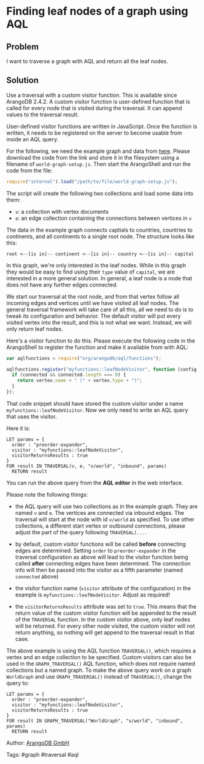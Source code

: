 # Finding leaf nodes of a graph using AQL

## Problem

I want to traverse a graph with AQL and return all the leaf nodes.

## Solution

Use a traversal with a custom visitor function. This is available since ArangoDB 2.4.2.
A custom visitor function is user-defined function that is called for every node that
is visited during the traversal. It can append values to the traversal result.

User-defined visitor functions are written in JavaScript. Once the function is written,
it needs to be registered on the server to become usable from inside an AQL query.

For the following, we need the example graph and data from [here](https://jsteemann.github.io/downloads/code/world-graph-setup.js).
Please download the code from the link and store it in the filesystem using a filename
of `world-graph-setup.js`. Then start the ArangoShell and run the code from the file:

```js
require("internal").load("/path/to/file/world-graph-setup.js");
```

The script will create the following two collections and load some data into them:

- `v`: a collection with vertex documents
- `e`: an edge collection containing the connections between vertices in `v`

The data in the example graph connects captials to countries, countries to 
continents, and all continents to a single root node. The structure looks like
this:

```
root <--[is in]-- continent <--[is in]-- country <--[is in]-- capital
```

In this graph, we're only interested in the leaf nodes. While in this graph
they would be easy to find using their `type` value of `capital`, we are 
interested in a more general solution. In general, a leaf node is a node that
does not have any further edges connected.

We start our traversal at the root node, and from that vertex follow all incoming 
edges and vertices until we have visited all leaf nodes. The general traversal
framework will take care of all this, all we need to do is to tweak its 
configuration and behavior. The default visitor will put every visited vertex
into the result, and this is not what we want. Instead, we will only return
leaf nodes.

Here's a visitor function to do this. Please execute the following code in the
ArangoShell to register the function and make it available from with AQL:

```js
var aqlfunctions = require("org/arangodb/aql/functions");

aqlfunctions.register("myfunctions::leafNodeVisitor", function (config, result, vertex, path, connected) {
  if (connected && connected.length === 0) {
    return vertex.name + " (" + vertex.type + ")";
  }
});
```

That code snippet should have stored the custom visitor under a name 
`myfunctions::leafNodeVisitor`. Now we only need to write an AQL query that uses the visitor.

Here it is:
 
```
LET params = { 
  order : "preorder-expander",
  visitor : "myfunctions::leafNodeVisitor", 
  visitorReturnsResults : true 
}
FOR result IN TRAVERSAL(v, e, "v/world", "inbound", params) 
  RETURN result
```

You can run the above query from the **AQL editor** in the web interface. 

Please note the following things:

* the AQL query will use two collections as in the example graph. They are named `v` and 
  `e`. The vertices are connected via inbound edges. The traversal will start at the
  node with id `v/world` as specified. To use other collections, a different start vertex
  or outbound connections, please adjust the part of the query following `TRAVERSAL(...`.

* by default, custom visitor functions will be called **before** connecting edges are
  determined. Setting `order` to `preorder-expander` in the traversal configuration
  as above will lead to the visitor function being called **after** connecting edges
  have been determined. The connection info will then be passed into the visitor as
  a fifth parameter (named `connected` above)

* the visitor function name (`visitor` attribute of the configuration) in the example
  is `myfunctions::leafNodeVisitor`. Adjust as required!

* the `visitorReturnsResults` attribute was set to `true`. This means that the return
  value of the custom visitor function will be appended to the result of the `TRAVERSAL`
  function. In the custom visitor above, only leaf nodes will be returned. For every
  other node visited, the custom visitor will not return anything, so nothing will get
  append to the traversal result in that case.

The above example is using the AQL function `TRAVERSAL()`, which requires a vertex and 
an edge collection to be specified. Custom visitors can also be used in the
`GRAPH_TRAVERSAL()` AQL function, which does not require named collections but a named 
graph. To make the above query work on a graph `WorldGraph` and use `GRAPH_TRAVERSAL()`
instead of `TRAVERSAL()`, change the query to:

```
LET params = { 
  order : "preorder-expander",
  visitor : "myfunctions::leafNodeVisitor", 
  visitorReturnsResults : true 
}
FOR result IN GRAPH_TRAVERSAL("WorldGraph", "v/world", "inbound", params) 
  RETURN result
```

Author: [ArangoDB GmbH](https://www.arangodb.com)

Tags: #graph #traversal #aql
